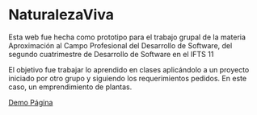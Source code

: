 # NaturalezaViva

Esta web fue hecha como prototipo para el trabajo grupal de la materia Aproximación al Campo Profesional del Desarrollo de Software, del segundo cuatrimestre de Desarrollo de Software en el IFTS 11


El objetivo fue trabajar lo aprendido en clases aplicándolo a un proyecto iniciado por otro grupo y siguiendo los requerimientos pedidos. En este caso, un emprendimiento de plantas.




<a href="https://naturalezaviva.netlify.app/">Demo Página<a/>
